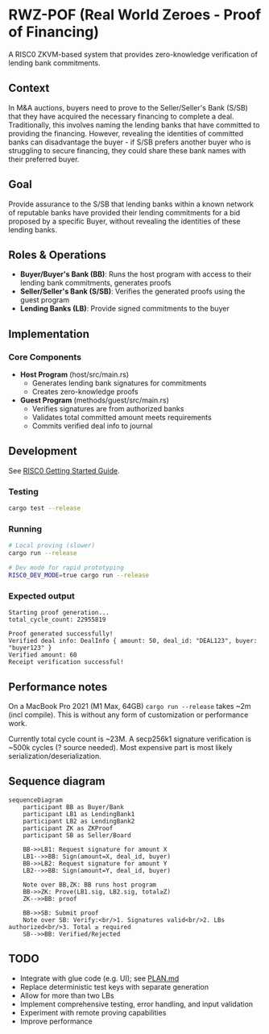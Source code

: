 # RWZ-POF (Real World Zeroes - Proof of Financing)

A RISC0 ZKVM-based system that provides zero-knowledge verification of lending bank commitments.

## Context

In M&A auctions, buyers need to prove to the Seller/Seller's Bank (S/SB) that they have acquired the necessary financing to complete a deal. Traditionally, this involves naming the lending banks that have committed to providing the financing. However, revealing the identities of committed banks can disadvantage the buyer - if S/SB prefers another buyer who is struggling to secure financing, they could share these bank names with their preferred buyer.

## Goal

Provide assurance to the S/SB that lending banks within a known network of reputable banks have provided their lending commitments for a bid proposed by a specific Buyer, without revealing the identities of these lending banks.

## Roles & Operations

- **Buyer/Buyer's Bank (BB)**: Runs the host program with access to their lending bank commitments, generates proofs
- **Seller/Seller's Bank (S/SB)**: Verifies the generated proofs using the guest program
- **Lending Banks (LB)**: Provide signed commitments to the buyer

## Implementation

### Core Components

- **Host Program** (host/src/main.rs)
  - Generates lending bank signatures for commitments
  - Creates zero-knowledge proofs
- **Guest Program** (methods/guest/src/main.rs)
  - Verifies signatures are from authorized banks
  - Validates total committed amount meets requirements
  - Commits verified deal info to journal

## Development

See [RISC0 Getting Started Guide](https://dev.risczero.com/api/getting-started).

### Testing
```bash
cargo test --release
```

### Running
```bash
# Local proving (slower)
cargo run --release

# Dev mode for rapid prototyping
RISC0_DEV_MODE=true cargo run --release
```

### Expected output

```
Starting proof generation...
total_cycle_count: 22955819

Proof generated successfully!
Verified deal info: DealInfo { amount: 50, deal_id: "DEAL123", buyer: "buyer123" }
Verified amount: 60
Receipt verification successful!
```

## Performance notes

On a MacBook Pro 2021 (M1 Max, 64GB) `cargo run --release` takes ~2m (incl compile). This is without any form of customization or performance work.

Currently total cycle count is ~23M. A secp256k1 signature verification is ~500k cycles (? source needed). Most expensive part is most likely serialization/deserialization.

## Sequence diagram

```mermaid
sequenceDiagram
    participant BB as Buyer/Bank
    participant LB1 as LendingBank1
    participant LB2 as LendingBank2
    participant ZK as ZKProof
    participant SB as Seller/Board

    BB->>LB1: Request signature for amount X
    LB1-->>BB: Sign(amount=X, deal_id, buyer)
    BB->>LB2: Request signature for amount Y
    LB2-->>BB: Sign(amount=Y, deal_id, buyer)

    Note over BB,ZK: BB runs host program
    BB->>ZK: Prove(LB1.sig, LB2.sig, total≥Z)
    ZK-->>BB: proof

    BB->>SB: Submit proof
    Note over SB: Verify:<br/>1. Signatures valid<br/>2. LBs authorized<br/>3. Total ≥ required
    SB-->>BB: Verified/Rejected
```

## TODO
- Integrate with glue code (e.g. UI); see [PLAN.md](PLAN.md)
- Replace deterministic test keys with separate generation
- Allow for more than two LBs
- Implement comprehensive testing, error handling, and input validation
- Experiment with remote proving capabilities
- Improve performance
